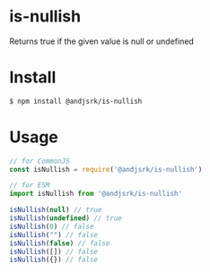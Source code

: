 # is-nullish
Returns true if the given value is null or undefined

# Install
```sh
$ npm install @andjsrk/is-nullish
```

# Usage
```js
// for CommonJS
const isNullish = require('@andjsrk/is-nullish')

// for ESM
import isNullish from '@andjsrk/is-nullish'
```

```js
isNullish(null) // true
isNullish(undefined) // true
isNullish(0) // false
isNullish("") // false
isNullish(false) // false
isNullish([]) // false
isNullish({}) // false
```
